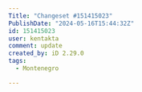```yaml
---
Title: "Changeset #151415023"
PublishDate: "2024-05-16T15:44:32Z"
id: 151415023
user: kentakta
comment: update
created_by: iD 2.29.0
tags:
  - Montenegro

---
```

